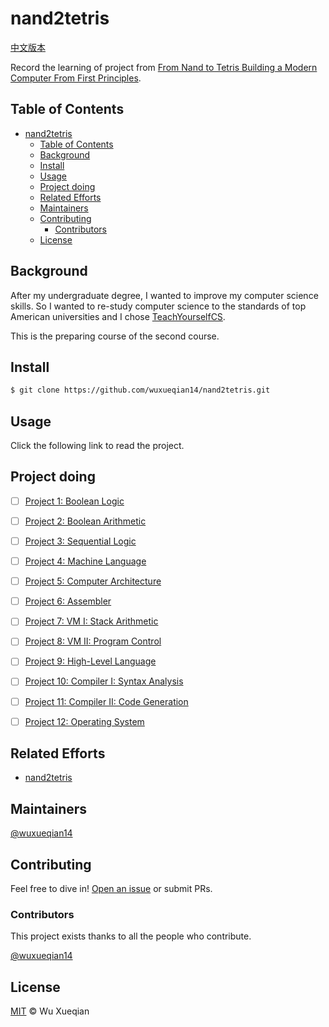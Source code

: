 # nand2tetris

[中文版本](README_CN.md)

Record the learning of project from [From Nand to Tetris Building a Modern Computer From First Principles](https://www.nand2tetris.org/).

## Table of Contents

- [nand2tetris](#nand2tetris)
  - [Table of Contents](#table-of-contents)
  - [Background](#background)
  - [Install](#install)
  - [Usage](#usage)
  - [Project doing](#project-doing)
  - [Related Efforts](#related-efforts)
  - [Maintainers](#maintainers)
  - [Contributing](#contributing)
    - [Contributors](#contributors)
  - [License](#license)

## Background

After my undergraduate degree, I wanted to improve my computer science skills. So I wanted to re-study computer science to the standards of top American universities and I chose [TeachYourselfCS](https://teachyourselfcs.com/). 

This is the preparing course of the second course.

## Install

```sh
$ git clone https://github.com/wuxueqian14/nand2tetris.git
```

## Usage

Click the following link to read the project.

## Project doing

- [ ] [Project 1: Boolean Logic](projects/01/)
- [ ] [Project 2: Boolean Arithmetic]()
- [ ] [Project 3: Sequential Logic]()
- [ ] [Project 4: Machine Language]()
- [ ] [Project 5: Computer Architecture]()
- [ ] [Project 6: Assembler]()
- [ ] [Project 7: VM I: Stack Arithmetic]()
- [ ] [Project 8: VM II: Program Control]()
- [ ] [Project 9: High-Level Language]()
- [ ] [Project 10: Compiler I: Syntax Analysis]()
- [ ] [Project 11: Compiler II: Code Generation]()
- [ ] [Project 12: Operating System]()


## Related Efforts

- [nand2tetris](https://github.com/AllenWrong/nand2tetris)

## Maintainers

[@wuxueqian14](https://github.com/wuxueqian14)

## Contributing

Feel free to dive in! [Open an issue](https://github.com/wuxueqian14/nand2tertris/issues/new) or submit PRs.

### Contributors

This project exists thanks to all the people who contribute. 

[@wuxueqian14](https://github.com/wuxueqian14)

## License

[MIT](LICENSE) © Wu Xueqian